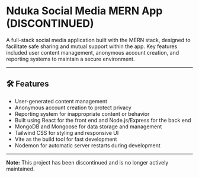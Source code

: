 # Nduka Social Media MERN App (DISCONTINUED)

A full-stack social media application built with the MERN stack, designed to facilitate safe sharing and mutual support within the app. Key features included user content management, anonymous account creation, and reporting systems to maintain a secure environment.

---

## 🛠️ Features

* User-generated content management
* Anonymous account creation to protect privacy
* Reporting system for inappropriate content or behavior
* Built using React for the front end and Node.js/Express for the back end
* MongoDB and Mongoose for data storage and management
* Tailwind CSS for styling and responsive UI
* Vite as the build tool for fast development
* Nodemon for automatic server restarts during development

---

**Note:** This project has been discontinued and is no longer actively maintained.

